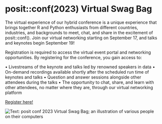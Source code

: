 # posit::conf(2023) Virtual Swag Bag

 The virtual experience of our hybrid conference is a unique experience that brings together R and Python enthusiasts from different countries, industries, and backgrounds to meet, chat, and share in the excitement of posit::conf(). Join our virtual networking starting on September 17, and talks and keynotes begin September 19!

Registration is required to access the virtual event portal and networking opportunities. By registering for the conference, you gain access to:

• Livestreams of the keynote and talks led by renowned speakers in data
• On-demand recordings available shortly after the scheduled run time of keynotes and talks
• Question and answer sessions alongside other attendees during the talks
• The opportunity to chat, share, and learn with other attendees, no matter where they are, through our virtual networking platform 

[Register here!](https://reg.conf.posit.co/flow/posit/positconf23/reg/login)

![Text: posit conf 2023 Virtual Swag Bag; an illustration of various people on their computers](https://github.com/rstudio-marketing/posit-conf-virtual-swag-bag/assets/12236152/37903794-edc9-4219-8b13-3db434ccd8e7)
